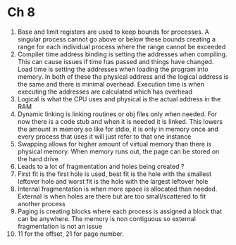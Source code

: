 # Ch 8 
1. Base and limit registers are used to keep bounds for processes. A singular process cannot go above or below these bounds creating a range for each individual process where the range cannot be exceeded
2. Compiler time address binding is setting the addresses when compiling. This can cause issues if time has passed and things have changed. Load time is setting the addresses when loading the program into memory. In both of these the physical address and the logical address is the same and there is minimal overhead. Execution time is when executing the addresses are calculated which has overhead
3. Logical is what the CPU uses and physical is the actual address in the RAM
4. Dynamic linking is linking routines or obj files only when needed. For now there is a code stub and when it is needed it is linked. This lowers the amount in memory so like for stdio, it is only in memory once and every process that uses it will just refer to that one instance
5. Swapping allows for higher amount of virtual memory than there is physical memory. When memory runs out, the page can be stored on the hard drive
6. Leads to a lot of fragmentation and holes being created ?
7. First fit is the first hole is used, best fit is the hole with the smallest leftover hole and worst fit is the hole with the largest leftover hole
8. Internal fragmentation is when more space is allocated than needed. External is when holes are there but are too small/scattered to fit another process
9. Paging is creating blocks where each process is assigned a block that can be anywhere. The memory is non contiguous so external fragmentation is not an issue 
10. 11 for the offset, 21 for page number. 